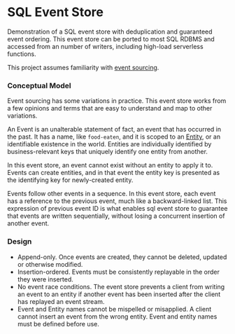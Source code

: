 # SQL Event Store
Demonstration of a SQL event store with deduplication and guaranteed event ordering. This event store can be ported to most SQL RDBMS and accessed from an number of writers, including high-load serverless functions.

This project assumes familiarity with [event sourcing](https://martinfowler.com/eaaDev/EventSourcing.html).

### Conceptual Model

Event sourcing has some variations in practice. This event store works from a few opinions and terms that are easy to understand and map to other variations.

An Event is an unalterable statement of fact, an event that has occurred in the past. It has a name, like `food-eaten`, and it is scoped to an [Entity](https://en.wikiquote.org/wiki/Entity), or an identifiable existence in the world. Entities are individually identified by business-relevant keys that uniquely identify one entity from another.

In this event store, an event cannot exist without an entity to apply it to. Events can create entities, and in that event the entity key is presented as the identifying key for newly-created entity.

Events follow other events in a sequence. In this event store, each event has a reference to the previous event, much like a backward-linked list. This expression of previous event ID is what enables sql event store to guarantee that events are written sequentially, without losing a concurrent insertion of another event.

### Design

- Append-only. Once events are created, they cannot be deleted, updated or otherwise modified.
- Insertion-ordered. Events must be consistently replayable in the order they were inserted.
- No event race conditions. The event store prevents a client from writing an event to an entity if another event has been inserted after the client has replayed an event stream.
- Event and Entity names cannot be mispelled or misapplied. A client cannot insert an event from the wrong entity. Event and entity names must be defined before use.